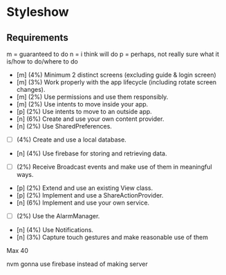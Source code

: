 # Styleshow

## Requirements

m = guaranteed to do
n = i think will do
p = perhaps, not really sure what it is/how to do/where to do

- [m] (4%) Minimum 2 distinct screens (excluding guide & login screen)
- [m] (3%) Work properly with the app lifecycle (including rotate screen changes).
- [m] (2%) Use permissions and use them responsibly.
- [m] (2%) Use intents to move inside your app.
- [p] (2%) Use intents to move to an outside app.
- [n] (6%) Create and use your own content provider.
- [n] (2%) Use SharedPreferences.
- [ ] (4%) Create and use a local database.
- [n] (4%) Use firebase for storing and retrieving data.
- [ ] (2%) Receive Broadcast events and make use of them in meaningful ways.
- [p] (2%) Extend and use an existing View class.
- [p] (2%) Implement and use a ShareActionProvider.
- [n] (6%) Implement and use your own service.
- [ ] (2%) Use the AlarmManager.
- [n] (4%) Use Notifications.
- [n] (3%) Capture touch gestures and make reasonable use of them

Max 40

nvm gonna use firebase instead of making server
